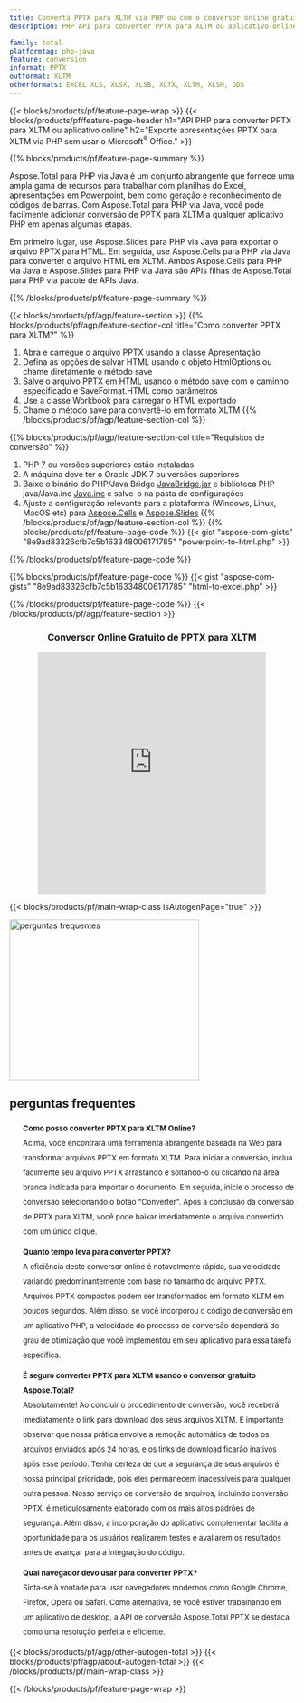 ```yaml
---
title: Converta PPTX para XLTM via PHP ou com o conversor online gratuito 
description: PHP API para converter PPTX para XLTM ou aplicativo online sem usar o Microsoft Office Powerpoint ou Excel. Teste o conversor online gratuito de PPTX para XLTM rapidamente antes de integrar o código. 

family: total
platformtag: php-java
feature: conversion
informat: PPTX
outformat: XLTM
otherformats: EXCEL XLS, XLSX, XLSB, XLTX, XLTM, XLSM, ODS
---
```

{{< blocks/products/pf/feature-page-wrap >}}
{{< blocks/products/pf/feature-page-header h1="API PHP para converter PPTX para XLTM ou aplicativo online" h2="Exporte apresentações PPTX para XLTM via PHP sem usar o Microsoft<sup>&reg;</sup> Office." >}}

{{% blocks/products/pf/feature-page-summary %}}

Aspose.Total para PHP via Java é um conjunto abrangente que fornece uma ampla gama de recursos para trabalhar com planilhas do Excel, apresentações em Powerpoint, bem como geração e reconhecimento de códigos de barras. Com Aspose.Total para PHP via Java, você pode facilmente adicionar conversão de PPTX para XLTM a qualquer aplicativo PHP em apenas algumas etapas.

Em primeiro lugar, use Aspose.Slides para PHP via Java para exportar o arquivo PPTX para HTML. Em seguida, use Aspose.Cells para PHP via Java para converter o arquivo HTML em XLTM. Ambos Aspose.Cells para PHP via Java e Aspose.Slides para PHP via Java são APIs filhas de Aspose.Total para PHP via pacote de APIs Java.

{{% /blocks/products/pf/feature-page-summary  %}}

{{< blocks/products/pf/agp/feature-section >}}
{{% blocks/products/pf/agp/feature-section-col title="Como converter PPTX para XLTM?" %}}
1. Abra e carregue o arquivo PPTX usando a classe Apresentação
2. Defina as opções de salvar HTML usando o objeto HtmlOptions ou chame diretamente o método save
3. Salve o arquivo PPTX em HTML usando o método save com o caminho especificado e SaveFormat.HTML como parâmetros
4. Use a classe Workbook para carregar o HTML exportado
5. Chame o método save para convertê-lo em formato XLTM
{{% /blocks/products/pf/agp/feature-section-col %}}

{{% blocks/products/pf/agp/feature-section-col title="Requisitos de conversão" %}}
1. PHP 7 ou versões superiores estão instaladas
2. A máquina deve ter o Oracle JDK 7 ou versões superiores
3. Baixe o binário do PHP/Java Bridge [JavaBridge.jar](http://php-java-bridge.sourceforge.net/pjb/download.php) e biblioteca PHP java/Java.inc [Java.inc](http://php-java-bridge.sourceforge.net/pjb/download.php) e salve-o na pasta de configurações
4. Ajuste a configuração relevante para a plataforma (Windows, Linux, MacOS etc) para [Aspose.Cells](https://docs.aspose.com/cells/php-java/setup-and-installation-guidelines/) e [Aspose.Slides](https://docs.aspose.com/slides/php-java/installation/)
{{% /blocks/products/pf/agp/feature-section-col %}}
{{% blocks/products/pf/feature-page-code %}}
{{< gist "aspose-com-gists" "8e9ad83326cfb7c5b163348006171785" "powerpoint-to-html.php" >}}

{{% /blocks/products/pf/feature-page-code %}}

{{% blocks/products/pf/feature-page-code %}}
{{< gist "aspose-com-gists" "8e9ad83326cfb7c5b163348006171785" "html-to-excel.php" >}}

{{% /blocks/products/pf/feature-page-code %}}
{{< /blocks/products/pf/agp/feature-section >}}

<div class="container-fluid agp-content bg-white aboutfile box-1 vh100 section nopbtm">
<div class=container>
<div class=row>
<div class="demobox tc col-md-12 padding-0" align="center">

<h3>Conversor Online Gratuito de PPTX para XLTM</h3>

<iframe style="border: none; height: 426px;" scrolling="no" src="https://total-conversion-app-65z5r2lp.qa.k8s.dynabic.com/?to=xlsx&from=pptx" id="child-iframe" width="80%"></iframe>

</div></div>
</div></div>

{{< blocks/products/pf/main-wrap-class isAutogenPage="true" >}}
<style>.howtolist li{margin-right: 0!important;line-height: 26px;position: relative;margin-bottom: 10px;font-size: 13px;list-style-type: none;}</style>
<div class="col-md-12 tl bg-gray-dark howtolist section">
  <a class="anchor" name="faqpage"></a>
  <div class="container tl dflex" itemscope="" itemtype="https://schema.org/FAQPage">
      <div class="col-md-4 howtosectiongfx">
          <img class="social-panel-hide-on-mobile" src="https://www.groupdocs.cloud/templates/brand/images/groupdocs/conversion/groupdocs_conversion-brand.png" alt="perguntas frequentes" width="335" height="283">
      </div>
      <div class="howtosection col-md-8">
          <div>
              <h2>perguntas frequentes</h2>
              <ul>
                  <li itemscope="" itemprop="mainEntity" itemtype="https://schema.org/Question">
                      <div>
                          <span itemprop="name"><b>Como posso converter PPTX para XLTM Online?</b></span>
                      </div>
                      <div itemscope="" itemprop="acceptedAnswer" itemtype="https://schema.org/Answer">
                          <span itemprop="text">Acima, você encontrará uma ferramenta abrangente baseada na Web para transformar arquivos PPTX em formato XLTM. Para iniciar a conversão, inclua facilmente seu arquivo PPTX arrastando e soltando-o ou clicando na área branca indicada para importar o documento. Em seguida, inicie o processo de conversão selecionando o botão "Converter". Após a conclusão da conversão de PPTX para XLTM, você pode baixar imediatamente o arquivo convertido com um único clique.</span>
                      </div>
                  </li>
                  <li itemscope="" itemprop="mainEntity" itemtype="https://schema.org/Question">
                      <div>
                          <span itemprop="name"><b>Quanto tempo leva para converter PPTX?</b></span>
                      </div>
                      <div itemscope="" itemprop="acceptedAnswer" itemtype="https://schema.org/Answer">
                          <span itemprop="text">A eficiência deste conversor online é notavelmente rápida, sua velocidade variando predominantemente com base no tamanho do arquivo PPTX. Arquivos PPTX compactos podem ser transformados em formato XLTM em poucos segundos. Além disso, se você incorporou o código de conversão em um aplicativo PHP, a velocidade do processo de conversão dependerá do grau de otimização que você implementou em seu aplicativo para essa tarefa específica.</span>
                      </div>
                  </li>
                  <li itemscope="" itemprop="mainEntity" itemtype="https://schema.org/Question">
                      <div>
                          <span itemprop="name"><b>É seguro converter PPTX para XLTM usando o conversor gratuito Aspose.Total?</b></span>
                      </div>
                      <div itemscope="" itemprop="acceptedAnswer" itemtype="https://schema.org/Answer">
                          <span itemprop="text">Absolutamente! Ao concluir o procedimento de conversão, você receberá imediatamente o link para download dos seus arquivos XLTM. É importante observar que nossa prática envolve a remoção automática de todos os arquivos enviados após 24 horas, e os links de download ficarão inativos após esse período. Tenha certeza de que a segurança de seus arquivos é nossa principal prioridade, pois eles permanecem inacessíveis para qualquer outra pessoa. Nosso serviço de conversão de arquivos, incluindo conversão PPTX, é meticulosamente elaborado com os mais altos padrões de segurança. Além disso, a incorporação do aplicativo complementar facilita a oportunidade para os usuários realizarem testes e avaliarem os resultados antes de avançar para a integração do código.</span>
                      </div>
                  </li>                 
                  <li itemscope="" itemprop="mainEntity" itemtype="https://schema.org/Question">
                      <div>
                          <span itemprop="name"><b>Qual navegador devo usar para converter PPTX?</b></span>
                      </div>
                      <div itemscope="" itemprop="acceptedAnswer" itemtype="https://schema.org/Answer">
                          <span itemprop="text">Sinta-se à vontade para usar navegadores modernos como Google Chrome, Firefox, Opera ou Safari. Como alternativa, se você estiver trabalhando em um aplicativo de desktop, a API de conversão Aspose.Total PPTX se destaca como uma resolução perfeita e eficiente.</span>
                      </div>
                  </li>
              </ul>
          </div>
      </div>
  </div>
{{< blocks/products/pf/agp/other-autogen-total >}}
{{< blocks/products/pf/agp/about-autogen-total >}}
{{< /blocks/products/pf/main-wrap-class >}}

{{< /blocks/products/pf/feature-page-wrap >}}